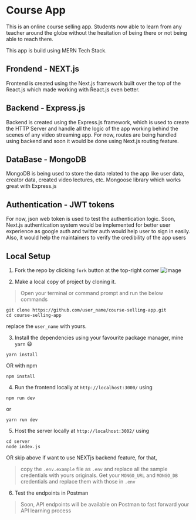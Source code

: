 # Course App
This is an online course selling app. Students now able to learn from any teacher around the globe without the hesitation of being there or not being able to reach there.

This app is build using MERN Tech Stack. 
## Frondend - NEXT.js
Frontend is created using the Next.js framework built over the top of the React.js which made working with React.js even better.

## Backend - Express.js
Backend is created using the Express.js framework, which is used to create the HTTP Server and handle all the logic of the app working behind the scenes of any video streaming app. For now, routes are being handled using backend and soon it would be done using Next.js routing feature.

## DataBase - MongoDB
MongoDB is being used to store the data related to the app like user data, creator data, created video lectures, etc. Mongoose library which works great with Express.js

## Authentication - JWT tokens
For now, json web token is used to test the authentication logic. Soon, Next.js authentication system would be implemented for better user experience as google auth and twitter auth would help user to sign in easily. Also, it would help the maintainers to verify the credibility of the app users

## Local Setup

1. Fork the repo by clicking `fork` button at the top-right corner
![image](https://github.com/akkshitgupta/course-selling-app/assets/96991785/30bc5e69-1ade-4caf-91bc-56d1ecc6cb9a)

2. Make a local copy of project by cloning it.
> Open your terminal or command prompt and run the below commands
```
git clone https://github.com/user_name/course-selling-app.git
cd course-selling-app
```
replace the `user_name` with yours.

3. Install the dependencies using your favourite package manager, mine `yarn` 😄
```
yarn install
```
OR with npm
```
npm install
```
4. Run the frontend locally at `http://localhost:3000/` using
```
npm run dev
```
   or
```
yarn run dev
```
5. Host the server locally at `http://localhost:3002/` using
```
cd server
node index.js
```
OR skip above if want to use NEXTjs backend feature, for that,

> copy the `.env.example` file as `.env` and replace all the sample credentials with yours originals.
> Get your `MONGO_URL` and `MONGO_DB` credentials and replace them with those in `.env` 

6. Test the endpoints in Postman
> Soon, API endpoints will be available on Postman to fast forward your API learning process 

